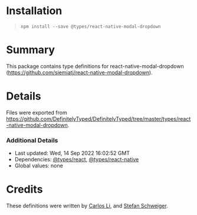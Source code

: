 # Installation
> `npm install --save @types/react-native-modal-dropdown`

# Summary
This package contains type definitions for react-native-modal-dropdown (https://github.com/siemiatj/react-native-modal-dropdown).

# Details
Files were exported from https://github.com/DefinitelyTyped/DefinitelyTyped/tree/master/types/react-native-modal-dropdown.

### Additional Details
 * Last updated: Wed, 14 Sep 2022 16:02:52 GMT
 * Dependencies: [@types/react](https://npmjs.com/package/@types/react), [@types/react-native](https://npmjs.com/package/@types/react-native)
 * Global values: none

# Credits
These definitions were written by [Carlos Li](https://github.com/echoulen), and [Stefan Schweiger](https://github.com/stefan-schweiger).
